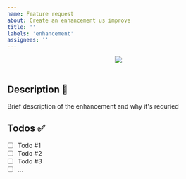```yaml
---
name: Feature request
about: Create an enhancement us improve
title: ''
labels: 'enhancement'
assignees: ''
---
```


<div align="center">
    <img src="https://user-images.githubusercontent.com/74761380/225864123-cea55602-cf6c-4f28-860d-b2dc68267521.png">
</div>

<br>

## Description 💭
Brief description of the enhancement and why it's requried

## Todos ✅
- [ ] Todo #1
- [ ] Todo #2
- [ ] Todo #3
- [ ] ...
